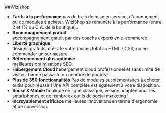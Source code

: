 ##Wizishop
 
* **Tarifs à la performance** 
pas de frais de mise en service, d'abonnement ou de modules à acheter. WiziShop se rémunère à la performance (entre 2 et 1% du C.A. de la boutique)..
* **Accompagnement gratuit**  
accompagnement gratuit par des coachs experts en e-commerce.
* **Liberté graphique**  
designs gratuits, créez le votre (accès total au HTML / CSS) ou en commander un sur mesure.
* **Référencement ultra optimisé**  
meilleures optimisations SEO.
* **Hébergement Cloud** 
hébergement cloud professionnel et sans limite de visites, bande passante ou nombre de photos !
* **Plus de 350 fonctionnalités**
Pas de modules supplémentaires à acheter, outils pour réussir ! Une API complète est également à votre disposition.
* **Social & Mobile**
boutique en ligne classique, version adaptée pour les smartphones et de nombreux outils de social marketing !
* **Incroyablement efficace**
meilleures innovations en terme d'ergonomie et de conversion.

